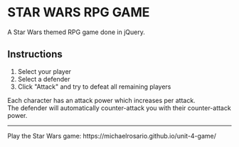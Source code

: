 # STAR WARS RPG GAME
A Star Wars themed RPG game done in jQuery.

Instructions
------------------------------
1. Select your player
2. Select a defender 
3. Click "Attack" and try to defeat all remaining players

Each character has an attack power which increases per attack.  
The defender will automatically counter-attack you with their counter-attack power.

<hr>
Play the Star Wars game:
https://michaelrosario.github.io/unit-4-game/
